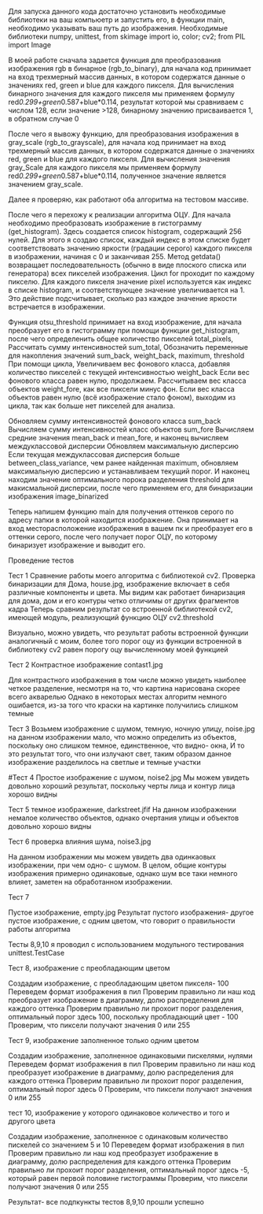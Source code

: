 Для запуска данного кода достаточно установить необходимые библиотеки на ваш компьюетр и запустить его, в функции main, необходимо указывать ваш путь до изображения. 
Необходимые библиотеки numpy, unittest, from skimage import io, color; cv2;
from PIL import Image

В моей работе сначала задается функция для преобразования изображения rgb в бинарное (rgb_to_binary), для начала код принимает на вход трехмерный массив данных, в котором содержатся данные о значениях red, green и blue для каждого пикселя.
Для вычисления бинарного значения для каждого пикселя мы применяем формулу red*0.299+green*0.587+blue*0.114, результат которой мы сравниваем с числом 128, если значение >128, бинарному значению присваивается 1, в обратном случае 0

После чего я вывожу функцию, для преобразования изображения в gray_scale (rgb_to_grayscale), для начала код принимает на вход трехмерный массив данных, в котором содержатся данные о значениях red, green и blue для каждого пикселя.
Для вычисления значения gray_Scale для каждого пикселя мы применяем формулу red*0.299+green*0.587+blue*0.114, полученное значение является значением gray_scale.

Далее я проверяю, как работают оба алгоритма на тестовом массиве.


После чего я перехожу к реализации алгоритма ОЦУ. Для начала необходимо преобразовать изображение в гистограмму (get_histogram). Здесь создается список histogram, содержащий 256 нулей. 
Для этого я создаю список, каждый индекс в этом списке будет соответствовать значению яркости (градации серого) каждого пикселя в изображении, начиная с 0 и заканчивая 255.
Метод getdata() возвращает последовательность (обычно в виде плоского списка или генератора) всех пикселей изображения. Цикл for проходит по каждому пикселю.
Для каждого пикселя значение pixel используется как индекс в списке histogram, и соответствующее значение увеличивается на 1. Это действие подсчитывает, сколько раз каждое значение яркости встречается в изображении.

Функция otsu_threshold принимает на вход изображение, для начала преобразует его в гистограмму при помощи функции get_histogram, после чего определенить общее количество пикселей total_pixels,
Рассчитать сумму интенсивностей sum_total,
Обозначить переменные для накопления значений sum_back, weight_back, maximum, threshold
При помощи цикла, Увеличиваем вес фонового класса, добавляя количество пикселей с текущей интенсивностью weight_back
Если вес фонового класса равен нулю, продолжаем.
Рассчитываем вес класса объектов weight_fore, как все пиксели минус фон.
Если вес класса объектов равен нулю (всё изображение стало фоном), выходим из цикла, так как больше нет пикселей для анализа.

Обновляем сумму интенсивностей фонового класса sum_back
Вычисляем сумму интенсивностей класс объектов sum_fore
Вычисляем средние значения mean_back и mean_fore, и наконец вычисляем междуклассовой дисперсии
Обновляем максимальную дисперсию Если текущая междуклассовая дисперсия больше between_class_variance, чем ранее найденная maximum, обновляем максимальную дисперсию и устанавливаем текущий порог.
И наконец находим значение оптимального порока разделения threshold для макисмальной дисперсии, после чего применяем его, для бинаризации изображения image_binarized

Теперь напишем функцию main для получения оттенков серого по адресу папки в которой находится изображение.
Она принимает на вход месторасположение изображения в вашем пк и преобразует его в оттенки серого, после чего получает порог ОЦУ, по которому бинаризует изображение и выводит его.

Проведение тестов 

Тест 1 
Сравнение работы моего алгоритма с библиотекой cv2. Проверка бинаризации для Дома, house.jpg, изображение включает в себя различные компоненты и цвета. 
Мы видим как работает бинаризация для дома, дом и его контуры четко отличимы от других фрагментов кадра
Теперь сравним результат со встроенной библиотекой cv2, имеющей модуль, реализующий функцию ОЦУ cv2.threshold

Визуально, можно увидеть, что результат работы встроенной функции аналогичный с моим, более того порог оцу из функции встроенной в библиотеку cv2 равен порогу оцу вычисленному моей функцией

Тест 2
Контрастное изображение contast1.jpg

Для контрастного изображения в том числе можно увидеть наиболее четкое разделение, несмотря на то, что картина нарисована скорее всего акварелью
Однако в некоторых местах алгоритм немного ошибается, из-за того что краски на картинке получились слишком темные

Тест 3
Возьмем изображение с шумом, темную, ночную улицу, noise.jpg
на данном изображении мало, что можно определить из объектов, поскольку оно слишком темное, единственное, что видно- окна, 
И то это результат того, что они излучают свет, таким образом данное изображение разделилось на светлые и темные участки

#Тест 4 
Простое изображение с шумом, noise2.jpg
Мы можем увидеть довольно хороший результат, поскольку черты лица и контур лица хорошо видны

Тест 5
темное изображение, darkstreet.jfif
На данном изображении немалое количество объектов, однако очертания улицы и объектов довольно хорошо видны

Тест 6
проверка влияния шума, noise3.jpg

На данном изображении мы можем увидеть два одинкаовых изображении, при чем одно- с шумом. 
В целом, общие контуры изображения примерно одинаковые, однако шум все таки немного влияет, заметен на обработанном изображении.

Тест 7

Пустое изображение, empty.jpg
Результат пустого изображения- другое пустое изображение, с одним цветом, что говорит о правильности работы алгоритма


Тесты 8,9,10 я проводил с использованием модульного тестирования
unittest.TestCase

Тест 8, изображение с преобладающим цветом

Cоздадим изображение, с преобладающим цветом пикселя- 100
Переведем формат изображения в пил
Проверим правильно ли наш код преобразует изображение в диаграмму, долю распределения для каждого оттенка
Проверим правильно ли прохоит порог разделения, оптимальный порог здесь 100, поскольку пробладающий цвет - 100
Проверим, что пиксели получают значения 0 или 255 

Тест 9, изображение заполненное только одним цветом

Создадим изображение, заполненное одинаковыми пискелями, нулями
Переведем формат изображения в пил
Проверим правильно ли наш код преобразует изображение в диаграмму, долю распределения для каждого оттенка
Проверим правильно ли прохоит порог разделения, оптимальный порог здесь 0
Проверим, что пиксели получают значения 0 или 255

тест 10, изображение у которого одинаковое количество и того и другого цвета

Создадим изображение, заполненное с одинаковым количество пискелей со значением 5 и 10
Переведем формат изображения в пил
Проверим правильно ли наш код преобразует изображение в диаграмму, долю распределения для каждого оттенка
Проверим правильно ли прохоит порог разделения, оптимальный порог здесь -5, который равен первой половине гистограммы
Проверим, что пиксели получают значения 0 или 255

Результат- все подпкункты тестов 8,9,10 прошли успешно 
